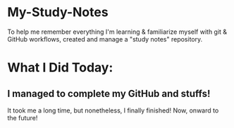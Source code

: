# My-Study-Notes
 To help me remember everything I'm learning &amp; familiarize myself with git &amp; GitHub workflows, created and manage a "study notes" repository.
 <!DOCTYPE html>
<html lang="en">
<head>
  <meta charset="UTF-8">
  <meta name="viewport" content="width=device-width, initial-scale=1.0">
  <meta http-equiv="X-UA-Compatible" content="ie=edge">
  <title>May 15th Class</title>
</head>
<body>
  <h1>What I Did Today:</h1>
  <h2>I managed to complete my GitHub and stuffs!</h2>
  <p>
  It took me a long time, but nonetheless, I finally finished! Now, onward to the future!
  </p>
</body>
</html>
